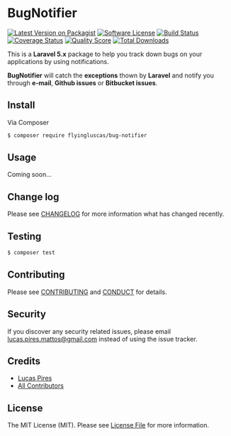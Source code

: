 # BugNotifier

[![Latest Version on Packagist][ico-version]][link-packagist]
[![Software License][ico-license]](LICENSE.md)
[![Build Status][ico-travis]][link-travis]
[![Coverage Status][ico-scrutinizer]][link-scrutinizer]
[![Quality Score][ico-code-quality]][link-code-quality]
[![Total Downloads][ico-downloads]][link-downloads]

This is a **Laravel 5.x** package to help you track down bugs on your applications by using notifications.

**BugNotifier** will catch the **exceptions** thown by **Laravel** and notify you through **e-mail**, **Github issues** or **Bitbucket issues**.

## Install

Via Composer

``` bash
$ composer require flyingluscas/bug-notifier
```

## Usage

Coming soon...

## Change log

Please see [CHANGELOG](CHANGELOG.md) for more information what has changed recently.

## Testing

``` bash
$ composer test
```

## Contributing

Please see [CONTRIBUTING](CONTRIBUTING.md) and [CONDUCT](CONDUCT.md) for details.

## Security

If you discover any security related issues, please email lucas.pires.mattos@gmail.com instead of using the issue tracker.

## Credits

- [Lucas Pires][link-author]
- [All Contributors][link-contributors]

## License

The MIT License (MIT). Please see [License File](LICENSE.md) for more information.

[ico-version]: https://img.shields.io/packagist/v/flyingluscas/BugNotifier.svg?style=flat-square
[ico-license]: https://img.shields.io/badge/license-MIT-brightgreen.svg?style=flat-square
[ico-travis]: https://img.shields.io/travis/flyingluscas/Laravel-BugNotifier/master.svg?style=flat-square
[ico-scrutinizer]: https://img.shields.io/scrutinizer/coverage/g/flyingluscas/Laravel-BugNotifier.svg?style=flat-square
[ico-code-quality]: https://img.shields.io/scrutinizer/g/flyingluscas/Laravel-BugNotifier.svg?style=flat-square
[ico-downloads]: https://img.shields.io/packagist/dt/flyingluscas/BugNotifier.svg?style=flat-square

[link-packagist]: https://packagist.org/packages/flyingluscas/BugNotifier
[link-travis]: https://travis-ci.org/flyingluscas/Laravel-BugNotifier
[link-scrutinizer]: https://scrutinizer-ci.com/g/flyingluscas/Laravel-BugNotifier/code-structure
[link-code-quality]: https://scrutinizer-ci.com/g/flyingluscas/Laravel-BugNotifier
[link-downloads]: https://packagist.org/packages/flyingluscas/BugNotifier
[link-author]: https://github.com/flyingluscas
[link-contributors]: ../../contributors
